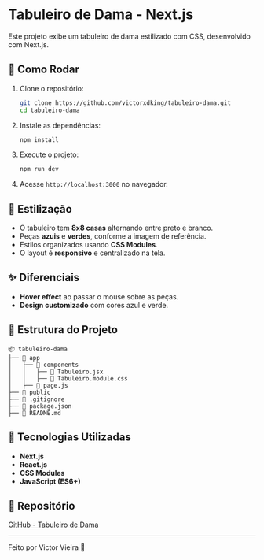 # Tabuleiro de Dama - Next.js

Este projeto exibe um tabuleiro de dama estilizado com CSS, desenvolvido com Next.js.

## 🚀 Como Rodar

1. Clone o repositório:
   ```bash
   git clone https://github.com/victorxdking/tabuleiro-dama.git
   cd tabuleiro-dama
   ```

2. Instale as dependências:
   ```bash
   npm install
   ```

3. Execute o projeto:
   ```bash
   npm run dev
   ```

4. Acesse `http://localhost:3000` no navegador.

## 🎨 Estilização

- O tabuleiro tem **8x8 casas** alternando entre preto e branco.
- Peças **azuis** e **verdes**, conforme a imagem de referência.
- Estilos organizados usando **CSS Modules**.
- O layout é **responsivo** e centralizado na tela.

## ✨ Diferenciais

- **Hover effect** ao passar o mouse sobre as peças.
- **Design customizado** com cores azul e verde.

## 📂 Estrutura do Projeto

```
📦 tabuleiro-dama
├── 📂 app
│   ├── 📂 components
│   │   ├── 📄 Tabuleiro.jsx
│   │   ├── 📄 Tabuleiro.module.css
│   ├── 📄 page.js
├── 📂 public
├── 📜 .gitignore
├── 📜 package.json
├── 📜 README.md
```

## 📜 Tecnologias Utilizadas

- **Next.js**
- **React.js**
- **CSS Modules**
- **JavaScript (ES6+)**

## 🔗 Repositório

[GitHub - Tabuleiro de Dama](https://github.com/victorxdking/tabuleiro-dama)

---
Feito por Victor Vieira 🚀